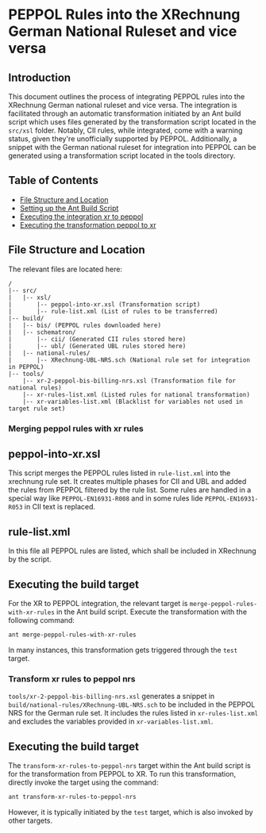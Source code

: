 # PEPPOL Rules into the XRechnung German National Ruleset and vice versa

## Introduction

This document outlines the process of integrating PEPPOL rules into the XRechnung German national ruleset and vice versa. The integration is facilitated through an automatic transformation initiated by an Ant build script which uses files generated by the transformation script located in the `src/xsl` folder. Notably, CII rules, while integrated, come with a warning status, given they're unofficially supported by PEPPOL.
Additionally, a snippet with the German national ruleset for integration into PEPPOL can be generated using a transformation script located in the tools directory.

## Table of Contents

- [File Structure and Location](#file-structure-and-location)
- [Setting up the Ant Build Script](#setting-up-the-ant-build-script)
- [Executing the integration xr to peppol](#executing-the-integration-xr-to-peppol)
- [Executing the transformation peppol to xr](##executing-the-transformation-peppol-to-xr)

## File Structure and Location

The relevant files are located here:

```
/
|-- src/
|   |-- xsl/
|       |-- peppol-into-xr.xsl (Transformation script)
|       |-- rule-list.xml (List of rules to be transferred)
|-- build/
|   |-- bis/ (PEPPOL rules downloaded here)
|   |-- schematron/
|       |-- cii/ (Generated CII rules stored here)
|       |-- ubl/ (Generated UBL rules stored here)
|   |-- national-rules/
|       |-- XRechnung-UBL-NRS.sch (National rule set for integration in PEPPOL)
|-- tools/
    |-- xr-2-peppol-bis-billing-nrs.xsl (Transformation file for national rules)
    |-- xr-rules-list.xml (Listed rules for national transformation)
    |-- xr-variables-list.xml (Blacklist for variables not used in target rule set)
```

### Merging peppol rules with xr rules

## peppol-into-xr.xsl

This script merges the PEPPOL rules listed in `rule-list.xml` into the xrechnung rule set. It creates multiple phases for CII and UBL and added the rules from PEPPOL filtered by the rule list. Some rules are handled in a special way like `PEPPOL-EN16931-R008` and in some rules lide `PEPPOL-EN16931-R053` in CII text is replaced.

## rule-list.xml

In this file all PEPPOL rules are listed, which shall be included in XRechnung by the script.

## Executing the build target
For the XR to PEPPOL integration, the relevant target is `merge-peppol-rules-with-xr-rules` in the Ant build script. Execute the transformation with the following command:

```bash
ant merge-peppol-rules-with-xr-rules
```

In many instances, this transformation gets triggered through the `test` target.

### Transform xr rules to peppol nrs
 
 `tools/xr-2-peppol-bis-billing-nrs.xsl` generates a snippet in `build/national-rules/XRechnung-UBL-NRS.sch` to be included in the PEPPOL NRS for the German rule set. It includes the rules listed in `xr-rules-list.xml` and excludes the variables provided in `xr-variables-list.xml`.

## Executing the build target

The `transform-xr-rules-to-peppol-nrs` target within the Ant build script is for the transformation from PEPPOL to XR. To run this transformation, directly invoke the target using the command:

```bash
ant transform-xr-rules-to-peppol-nrs
```

However, it is typically initiated by the `test` target, which is also invoked by other targets.




